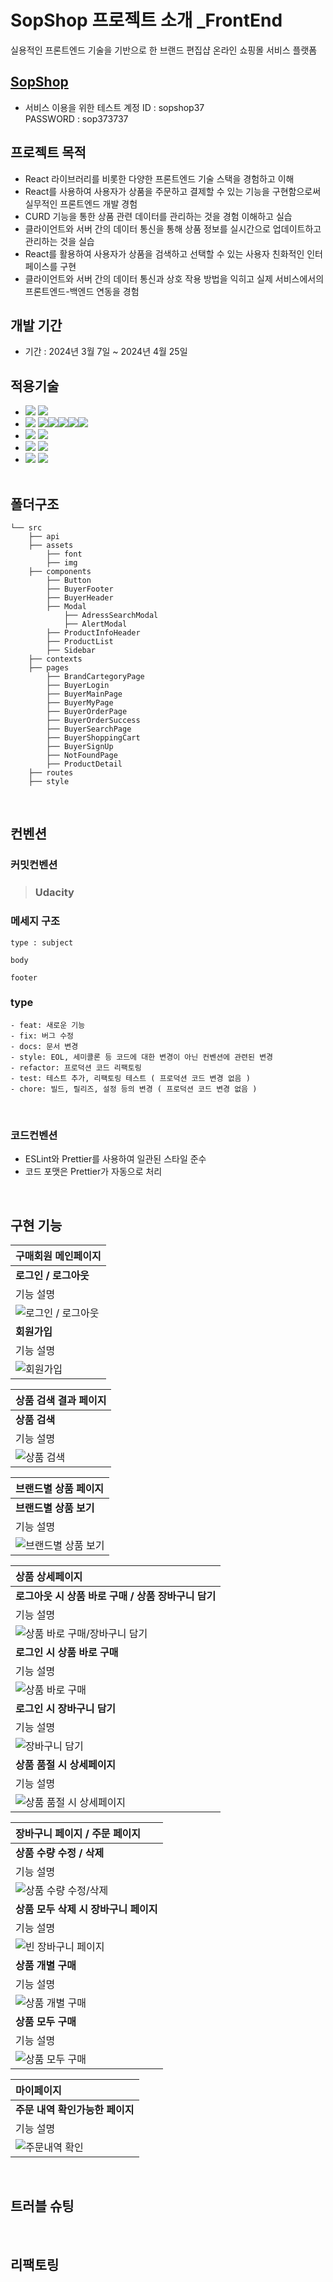 # SopShop 프로젝트 소개 \_FrontEnd

실용적인 프론트엔드 기술을 기반으로 한 브랜드 편집샵 온라인 쇼핑몰 서비스 플랫폼
<br/>

## [SopShop](https://sopshop.netlify.app/)

- 서비스 이용을 위한 테스트 계정
  ID : sopshop37 <br/>
  PASSWORD : sop373737
  <br/>

## 프로젝트 목적

- React 라이브러리를 비롯한 다양한 프론트엔드 기술 스택을 경험하고 이해
- React를 사용하여 사용자가 상품을 주문하고 결제할 수 있는 기능을 구현함으로써 실무적인 프론트엔드 개발 경험
- CURD 기능을 통한 상품 관련 데이터를 관리하는 것을 경험 이해하고 실습
- 클라이언트와 서버 간의 데이터 통신을 통해 상품 정보를 실시간으로 업데이트하고 관리하는 것을 실습
- React를 활용하여 사용자가 상품을 검색하고 선택할 수 있는 사용자 친화적인 인터페이스를 구현
- 클라이언트와 서버 간의 데이터 통신과 상호 작용 방법을 익히고 실제 서비스에서의 프론트엔드-백엔드 연동을 경험
  <br/>

## 개발 기간

- 기간 : 2024년 3월 7일 ~ 2024년 4월 25일
  <br/>

## 적용기술

- <img src="https://img.shields.io/badge/LANGUAGE-%23121011?style=for-the-badge"> <img src="https://img.shields.io/badge/javascript-%23323330.svg?style=for-the-badge&logo=javascript&logoColor=%23F7DF1E"><br/>
- <img src="https://img.shields.io/badge/LIBRARY-%23121011?style=for-the-badge"> <img src="https://img.shields.io/badge/react-%2320232a.svg?style=for-the-badge&logo=react&logoColor=%2361DAFB"><img src="https://img.shields.io/badge/Context--Api-000000?style=for-the-badge&logo=react"><img src="https://img.shields.io/badge/React%20Hook%20Form-%23EC5990.svg?style=for-the-badge&logo=reacthookform&logoColor=white"><img src="https://img.shields.io/badge/React_Router-CA4245?style=for-the-badge&logo=react-router&logoColor=white"><img src="https://img.shields.io/badge/styled--components-DB7093?style=for-the-badge&logo=styled-components&logoColor=white"/><br/>
- <img src="https://img.shields.io/badge/IDE/EDITOR-%23121011?style=for-the-badge"> <img src="https://img.shields.io/badge/Visual%20Studio%20Code-0078d7.svg?style=for-the-badge&logo=visual-studio-code&logoColor=white"><br/>
- <img src="https://img.shields.io/badge/VERSIONCONTROL-%23121011?style=for-the-badge"> <img src="https://img.shields.io/badge/github-%23121011.svg?style=for-the-badge&logo=github&logoColor=white"><br/>
- <img src="https://img.shields.io/badge/DESIGN -%23121011?style=for-the-badge"> <img src="https://img.shields.io/badge/figma-%23F24E1E.svg?style=for-the-badge&logo=figma&logoColor=white"><br/>
  <br/>

## 폴더구조

```
└── src
    ├── api
    ├── assets
        ├── font
        ├── img
    ├── components
        ├── Button
        ├── BuyerFooter
        ├── BuyerHeader
        ├── Modal
            ├── AdressSearchModal
            ├── AlertModal
        ├── ProductInfoHeader
        ├── ProductList
        ├── Sidebar
    ├── contexts
    ├── pages
        ├── BrandCartegoryPage
        ├── BuyerLogin
        ├── BuyerMainPage
        ├── BuyerMyPage
        ├── BuyerOrderPage
        ├── BuyerOrderSuccess
        ├── BuyerSearchPage
        ├── BuyerShoppingCart
        ├── BuyerSignUp
        ├── NotFoundPage
        ├── ProductDetail
    ├── routes
    ├── style
```

<br/>

## 컨벤션

### 커밋컨벤션

> ### Udacity

### 메세지 구조

```
type : subject

body

footer
```

### type

    - feat: 새로운 기능
    - fix: 버그 수정
    - docs: 문서 변경
    - style: EOL, 세미콜론 등 코드에 대한 변경이 아닌 컨벤션에 관련된 변경
    - refactor: 프로덕션 코드 리팩토링
    - test: 테스트 추가, 리팩토링 테스트 ( 프로덕션 코드 변경 없음 )
    - chore: 빌드, 릴리즈, 설정 등의 변경 ( 프로덕션 코드 변경 없음 )

<br/>
 
### 코드컨벤션
- ESLint와 Prettier를 사용하여 일관된 스타일 준수
- 코드 포맷은 Prettier가 자동으로 처리
<br/>

## 구현 기능

| 구매회원 메인페이지                               |
| :------------------------------------------------ |
| **로그인 / 로그아웃**                             |
| 기능 설명                                         |
| ![로그인 / 로그아웃](/public/gif/LoginLogout.gif) |
| **회원가입**                                      |
| 기능 설명                                         |
| ![회원가입](/public/gif/SignUp.gif)               |

| 상품 검색 결과 페이지                       |
| :------------------------------------------ |
| **상품 검색**                               |
| 기능 설명                                   |
| ![상품 검색](/public/gif/ProductSearch.gif) |

| 브랜드별 상품 페이지                                      |
| :-------------------------------------------------------- |
| **브랜드별 상품 보기**                                    |
| 기능 설명                                                 |
| ![브랜드별 상품 보기](/public/gif/ViewProductBybrand.gif) |

| 상품 상세페이지                                                        |
| :--------------------------------------------------------------------- |
| **로그아웃 시 상품 바로 구매 / 상품 장바구니 담기**                    |
| 기능 설명                                                              |
| ![상품 바로 구매/장바구니 담기](/public/gif/LogoutBuyShoppingCart.gif) |
| **로그인 시 상품 바로 구매**                                           |
| 기능 설명                                                              |
| ![상품 바로 구매](/public/gif/LoginDirectBuy.gif)                      |
| **로그인 시 장바구니 담기**                                            |
| 기능 설명                                                              |
| ![장바구니 담기](/public/gif/LoginShoppingCart.gif)                    |
| **상품 품절 시 상세페이지**                                            |
| 기능 설명                                                              |
| ![상품 품절 시 상세페이지](/public/gif/Soldout.gif)                    |

| 장바구니 페이지 / 주문 페이지                                        |
| :------------------------------------------------------------------- |
| **상품 수량 수정 / 삭제**                                            |
| 기능 설명                                                            |
| ![상품 수량 수정/삭제](/public/gif/ShoppingCartListModifyDelete.gif) |
| **상품 모두 삭제 시 장바구니 페이지**                                |
| 기능 설명                                                            |
| ![빈 장바구니 페이지](/public/gif/EmptyShoppingCart.gif)             |
| **상품 개별 구매**                                                   |
| 기능 설명                                                            |
| ![상품 개별 구매](/public/gif/CartOneOrder.gif)                      |
| **상품 모두 구매**                                                   |
| 기능 설명                                                            |
| ![상품 모두 구매](/public/gif/CartAllOrder.gif)                      |

| 마이페이지                               |
| :--------------------------------------- |
| **주문 내역 확인가능한 페이지**          |
| 기능 설명                                |
| ![주문내역 확인](/public/gif/MyPage.gif) |

<br/>

## 트러블 슈팅

<br/>

## 리팩토링

<br/>
